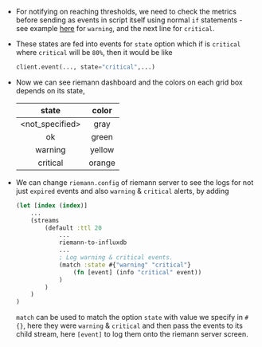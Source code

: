 * For notifying on reaching thresholds, we need to check the metrics before sending as events in script itself using normal `if` statements - see example [here](https://github.com/alwaysiamkk/Internship/blob/d54b807802e098eacc4b4fc1fc1de0ab5adeff95/Week%208/riemann-client.py#L40) for `warning`, and the next line for `critical`.

* These states are fed into events for `state` option which if is `critical` where `critical` will be `80%`, then it would be like
    ```py
    client.event(..., state="critical",...)
    ```

* Now we can see riemann dashboard and the colors on each grid box depends on its state,

    state | color
    :--: | :--:
    <not_specified> | gray
    ok | green
    warning | yellow
    critical | orange

* We can change `riemann.config` of riemann server to see the logs for not just `expired` events and also `warning` & `critical` alerts, by adding
    ```clj
    (let [index (index)]
        ...
        (streams
            (default :ttl 20
                ...
                riemann-to-influxdb
                ...
                ; Log warning & critical events.
                (match :state #{"warning" "critical"} 
                    (fn [event] (info "critical" event))
                )
            )
        )
    )
    ```
    `match` can be used to match the option `state` with value we specify in `#{}`, here they were `warning` & `critical` and then pass the events to its child stream, here `[event]` to log them onto the riemann server screen.
